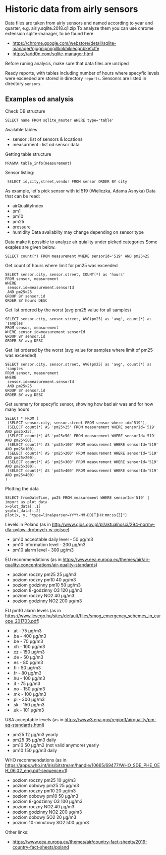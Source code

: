 # Historic data from airly sensors

Data files are taken from airly sensors and named according to year and quarter, e.g. airly.sqlite.2018.q1.zip
To analyze them you can use chrome extension sqlite-manager, to be found here:
* https://chrome.google.com/webstore/detail/sqlite-manager/njognipnngillknkhikjecpnbkefclfe
* https://add0n.com/sqlite-manager.html

Before runing analysis, make sure that data files are unziped

Ready reports, with tables including number of hours where specyfic levels were exceeded are stored in directory `reports`. Sensonrs are listed in directory `sensors`.

## Examples od analysis

Check DB structure

    SELECT name FROM sqlite_master WHERE type='table'

Available tables
* sensor : list of sensors & locations
* measurment : list od sensor data

Getting table structure

    PRAGMA table_info(measurement)

Sensor listing:

     SELECT id,city,street,vendor FROM sensor ORDER BY city

As example, let's pick sensor with id 519 (Wieliczka, Adama Asnyka)
Data that can be read:
* airQualityIndex
* pm1
* pm10
* pm25
* pressure
* humidity
Data availablity may change depending on sensor type

Data make it possible to analyze air quiality under picked categories
Some exaples are given below.


    SELECT count(*) FROM measurement WHERE sensorId='519' AND pm25>25

Get count of hours where limit for pm25 was exceeded

    SELECT sensor.city, sensor.street, COUNT(*) as 'hours'
    FROM sensor, measurement
    WHERE
     sensor.id=measurement.sensorId
     AND pm25>25
    GROUP BY sensor.id
    ORDER BY hours DESC

Get list ordered by the worst (avg pm25 value for all samples)

    SELECT sensor.city, sensor.street, AVG(pm25) as 'avg', count(*) as 'samples'
    FROM sensor, measurement
    WHERE sensor.id=measurement.sensorId
    GROUP BY sensor.id
    ORDER BY avg DESC

Get list ordered by the worst (avg value for samples where limit of pm25 was exceeded)

    SELECT sensor.city, sensor.street, AVG(pm25) as 'avg', count(*) as 'samples'
    FROM sensor, measurement
    WHERE
     sensor.id=measurement.sensorId
     AND pm25>25
    GROUP BY sensor.id
    ORDER BY avg DESC

Get summary for specyfic sensor, showing how bad air was and for how many hours

    SELECT * FROM (
     (SELECT sensor.city, sensor.street FROM sensor where id='519'),
     (SELECT count(*) AS 'pm25>25' FROM measurement WHERE sensorId='519' AND pm25>25),
     (SELECT count(*) AS 'pm25>50' FROM measurement WHERE sensorId='519' AND pm25>50),
     (SELECT count(*) AS 'pm25>100' FROM measurement WHERE sensorId='519' AND pm25>100),
     (SELECT count(*) AS 'pm25>200' FROM measurement WHERE sensorId='519' AND pm25>200),
     (SELECT count(*) AS 'pm25>300' FROM measurement WHERE sensorId='519' AND pm25>300),
     (SELECT count(*) AS 'pm25>400' FROM measurement WHERE sensorId='519' AND pm25>400)
    )

Plotting the data

    SELECT fromDateTime, pm25 FROM measurement WHERE sensorId='519' | import as plot_data
    x=plot_data[:,1]
    y=plot_data[:,2]
    plot(x, y, "type=line&parser=YYYY-MM-DD[T]HH:mm:ss[Z]")

Levels in Poland (as in http://www.gios.gov.pl/pl/aktualnosci/294-normy-dla-pylow-drobnych-w-polsce)

 * pm10 acceptable daily level - 50 µg/m3
 * pm10 information level - 200 µg/m3
 * pm10 alarm level - 300 µg/m3

EU recommendations (as in https://www.eea.europa.eu/themes/air/air-quality-concentrations/air-quality-standards)

 * poziom roczny pm25 25 μg/m3
 * poziom roczny pm10 40 μg/m3
 * poziom godzinny pm10 50 μg/m3
 * poziom 8-godzinny O3 120 μg/m3
 * poziom roczny NO2 40 μg/m3
 * poziom godzinny NO2 200 μg/m3

EU pm10 alarm levels (as in https://www.levego.hu/sites/default/files/smog_emergency_schemes_in_europe_201703.pdf)

 * .at - 75 µg/m3
 * .ba - 400 µg/m3
 * .be - 70 µg/m3
 * .ch - 100 µg/m3
 * .cz - 150 µg/m3
 * .de - 50 µg/m3
 * .es - 80 µg/m3
 * .fi - 50 µg/m3
 * .fr - 80 µg/m3
 * .hu - 100 µg/m3
 * .it - 75 µg/m3
 * .no - 150 µg/m3
 * .mk - 100 µg/m3
 * .pl - 300 µg/m3
 * .sk - 150 µg/m3
 * .uk - 101 µg/m3

USA acceptable levels (as in https://www3.epa.gov/region1/airquality/pm-aq-standards.html)

 * pm25 12 μg/m3 yearly
 * pm25 35 μg/m3 daily
 * pm10 50 μg/m3 (not valid anymore) yearly
 * pm10 150 μg/m3 daily

WHO recommendations (as in https://apps.who.int/iris/bitstream/handle/10665/69477/WHO_SDE_PHE_OEH_06.02_eng.pdf;sequence=1)

 * poziom roczny pm25 10 μg/m3
 * poziom dobowy pm25 25 μg/m3
 * poziom roczny pm10 20 μg/m3
 * poziom dobowy pm10 50 μg/m3
 * poziom 8-godzinny O3 100 μg/m3
 * poziom roczny NO2 40 μg/m3
 * poziom godzinny NO2 200 μg/m3
 * poziom dobowy SO2 20 μg/m3
 * poziom 10-minutowy SO2 500 μg/m3

Other links:

 * https://www.eea.europa.eu/themes/air/country-fact-sheets/2019-country-fact-sheets/poland
